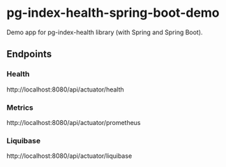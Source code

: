 # pg-index-health-spring-boot-demo
Demo app for pg-index-health library (with Spring and Spring Boot).

## Endpoints
### Health
http://localhost:8080/api/actuator/health

### Metrics
http://localhost:8080/api/actuator/prometheus

### Liquibase
http://localhost:8080/api/actuator/liquibase
